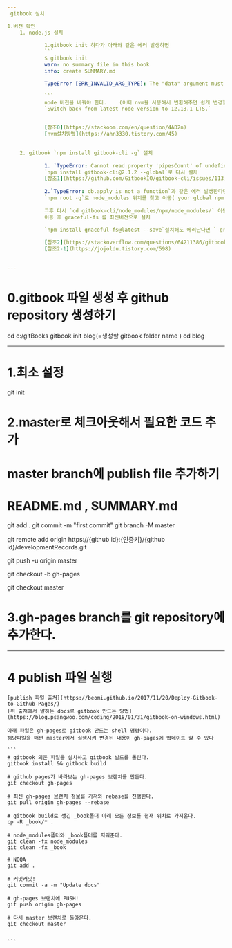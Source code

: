 ```yaml
---
 gitbook 설치

1.버전 확인
	1. node.js 설치 
			
			1.gitbook init 하다가 아래와 같은 에러 발생하면
			```
			$ gitbook init
			warn: no summary file in this book
			info: create SUMMARY.md

			TypeError [ERR_INVALID_ARG_TYPE]: The "data" argument must be of type string or an instance of Buffer, TypedArray, or DataView. Received an instance of Promise

			```
			node 버전을 바꿔야 한다.	(이때 nvm을 사용해서 변환해주면 쉽게 변경할 수 있다)
			`Switch back from latest node version to 12.18.1 LTS.`


			[참조0](https://stackoom.com/en/question/4AD2n)
			[nvm설치방법](https://ahn3330.tistory.com/45)
	

	2. gitbook `npm install gitbook-cli -g` 설치
			
			1. `TypeError: Cannot read property 'pipesCount' of undefined`에러를 만나면
			`npm install gitbook-cli@2.1.2 --global`로 다시 설치
			[참조1](https://github.com/GitbookIO/gitbook-cli/issues/113)
			
			2.`TypeError: cb.apply is not a function`과 같은 에러 발생한다면
			`npm root -g`로 node_modules 위치를 찾고 이동( your global npm installation path)
			
			그후 다시 `cd gitbook-cli/node_modules/npm/node_modules/` 이동
			이동 후 graceful-fs 를 최신버전으로 설치
			
			`npm install graceful-fs@latest --save`설치해도 에러난다면 ` graceful-fs@4.2.0` 설치

			[참조2](https://stackoverflow.com/questions/64211386/gitbook-cli-install-error-typeerror-cb-apply-is-not-a-function-inside-graceful)
			[참조2-1](https://jojoldu.tistory.com/598)	

			
---
```


# 0.gitbook 파일 생성 후 github repository 생성하기

cd c:/gitBooks
gitbook init blog(=생성할 gitbook folder name )
cd blog

---

# 1.최소 설정
git init

# 2.master로 체크아웃해서 필요한 코드 추가
# master branch에 publish file 추가하기
# README.md , SUMMARY.md 


git add .
git commit -m "first commit"
git branch -M master


git remote add origin https://{github id}:{인증키}/{github id}/developmentRecords.git

git push -u origin master

git checkout -b gh-pages

git checkout master

# 3.gh-pages branch를 git repository에 추가한다.


---
# 4 publish 파일 실행 
	[publish 파일 출처](https://beomi.github.io/2017/11/20/Deploy-Gitbook-to-Github-Pages/)
	[위 출처에서 말하는 docs로 gitbook 만드는 방법](https://blog.psangwoo.com/coding/2018/01/31/gitbook-on-windows.html)

	아래 파일은 gh-pages로 gitbook 만드는 shell 명령이다.
	해당파일을 매번 master에서 실행시켜 변경된 내용이 gh-pages에 업데이트 할 수 있다

	```
	# gitbook 의존 파일을 설치하고 gitbook 빌드를 돌린다.
	gitbook install && gitbook build

	# github pages가 바라보는 gh-pages 브랜치를 만든다.
	git checkout gh-pages

	# 최신 gh-pages 브랜치 정보를 가져와 rebase를 진행한다.
	git pull origin gh-pages --rebase

	# gitbook build로 생긴 _book폴더 아래 모든 정보를 현재 위치로 가져온다.
	cp -R _book/* .

	# node_modules폴더와 _book폴더를 지워준다.
	git clean -fx node_modules
	git clean -fx _book

	# NOQA
	git add .

	# 커밋커밋!
	git commit -a -m "Update docs"

	# gh-pages 브랜치에 PUSH!
	git push origin gh-pages

	# 다시 master 브랜치로 돌아온다.
	git checkout master


	```


